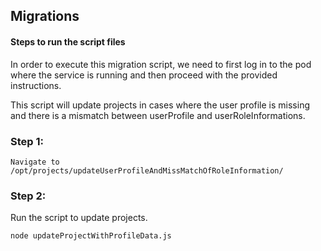 ## Migrations

#### Steps to run the script files

In order to execute this migration script, we need to first log in to the pod where the service is running and then proceed with the provided instructions.

This script will update projects in cases where the user profile is missing and there is a mismatch between userProfile and userRoleInformations.

### Step 1:

    Navigate to /opt/projects/updateUserProfileAndMissMatchOfRoleInformation/

### Step 2:

Run the script to update projects.

    node updateProjectWithProfileData.js
